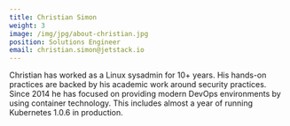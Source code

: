 ```yaml
---
title: Christian Simon
weight: 3
image: /img/jpg/about-christian.jpg
position: Solutions Engineer
email: christian.simon@jetstack.io
---
```


Christian has worked as a Linux sysadmin for 10+ years. His hands-on practices are backed by his academic work around security practices. Since 2014 he has focused on providing modern DevOps environments by using container technology. This includes almost a year of running Kubernetes 1.0.6 in production.